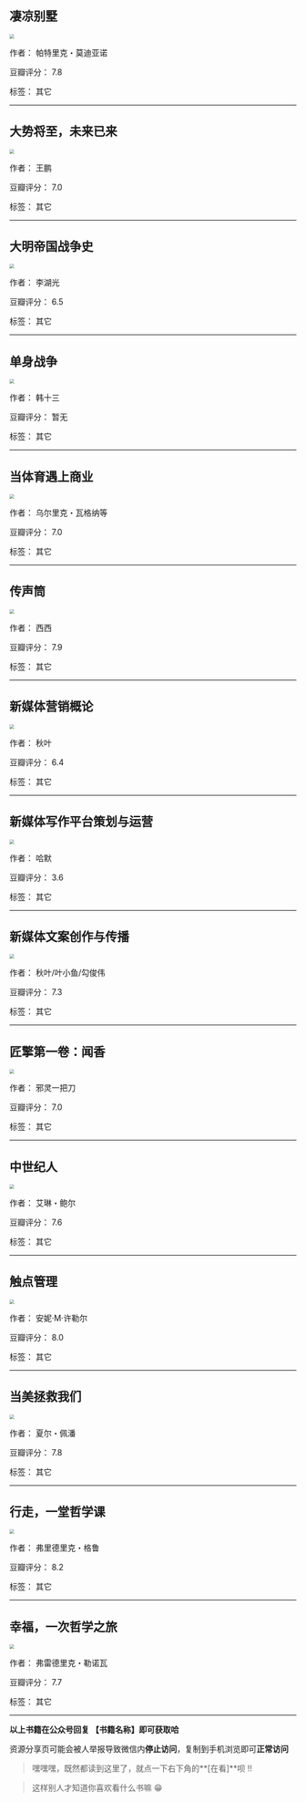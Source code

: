 ## 凄凉别墅

<img src="https://www.aibooks.cc/wp-content/uploads/2019/04/201904060452288.jpg" style="zoom:50%;" />

作者： 帕特里克・莫迪亚诺

豆瓣评分：  7.8

标签： 其它


---

## 大势将至，未来已来

<img src="https://www.aibooks.cc/wp-content/uploads/2019/04/201904051251314.jpg" style="zoom:50%;" />

作者： 王鹏

豆瓣评分：  7.0

标签： 其它


---

## 大明帝国战争史

<img src="https://www.aibooks.cc/wp-content/uploads/2019/04/2019040512172536.jpg" style="zoom:50%;" />

作者： 李湖光

豆瓣评分：  6.5

标签： 其它


---

## 单身战争

<img src="https://www.aibooks.cc/wp-content/uploads/2019/04/201904051123536.jpg" style="zoom:50%;" />

作者： 韩十三

豆瓣评分：  暂无

标签： 其它


---

## 当体育遇上商业

<img src="https://www.aibooks.cc/wp-content/uploads/2019/04/2019040511190262.jpg" style="zoom:50%;" />

作者： 乌尔里克・瓦格纳等

豆瓣评分：  7.0

标签： 其它


---

## 传声筒

<img src="https://www.aibooks.cc/wp-content/uploads/2019/04/2019040511130210.jpg" style="zoom:50%;" />

作者： 西西

豆瓣评分：  7.9

标签： 其它


---

## 新媒体营销概论

<img src="https://www.aibooks.cc/wp-content/uploads/2019/04/2019040511060672.jpg" style="zoom:50%;" />

作者： 秋叶

豆瓣评分：  6.4

标签： 其它


---

## 新媒体写作平台策划与运营

<img src="https://www.aibooks.cc/wp-content/uploads/2019/04/2019040511015336.jpg" style="zoom:50%;" />

作者： 哈默

豆瓣评分：  3.6

标签： 其它


---

## 新媒体文案创作与传播

<img src="https://www.aibooks.cc/wp-content/uploads/2019/04/201904051052235.jpg" style="zoom:50%;" />

作者： 秋叶/叶小鱼/勾俊伟

豆瓣评分：  7.3

标签： 其它


---

## 匠擎第一卷：闻香

<img src="https://www.aibooks.cc/wp-content/uploads/2019/04/2019040510484189.jpg" style="zoom:50%;" />

作者： 邪灵一把刀

豆瓣评分：  7.0

标签： 其它


---

## 中世纪人

<img src="https://www.aibooks.cc/wp-content/uploads/2019/04/2019040510361457.jpg" style="zoom:50%;" />

作者： 艾琳・鲍尔

豆瓣评分：  7.6

标签： 其它


---

## 触点管理

<img src="https://www.aibooks.cc/wp-content/uploads/2019/04/2019040510294689.jpg" style="zoom:50%;" />

作者： 安妮·M·许勒尔

豆瓣评分：  8.0

标签： 其它


---

## 当美拯救我们

<img src="https://www.aibooks.cc/wp-content/uploads/2019/04/2019040510244330.jpg" style="zoom:50%;" />

作者： 夏尔・佩潘

豆瓣评分：  7.8

标签： 其它


---

## 行走，一堂哲学课

<img src="https://www.aibooks.cc/wp-content/uploads/2019/04/2019040510161013.jpg" style="zoom:50%;" />

作者： 弗里德里克・格鲁

豆瓣评分：  8.2

标签： 其它


---

## 幸福，一次哲学之旅

<img src="https://www.aibooks.cc/wp-content/uploads/2019/04/2019040510110245.jpg" style="zoom:50%;" />

作者： 弗雷德里克・勒诺瓦

豆瓣评分：  7.7

标签： 其它


---


**以上书籍在公众号回复 【书籍名称】即可获取哈** 


资源分享页可能会被人举报导致微信内**停止访问**，复制到手机浏览即可**正常访问**


> 嘿嘿嘿，既然都读到这里了，就点一下右下角的**[在看]**呗 !!

> 

> 这样别人才知道你喜欢看什么书嘛 😁

